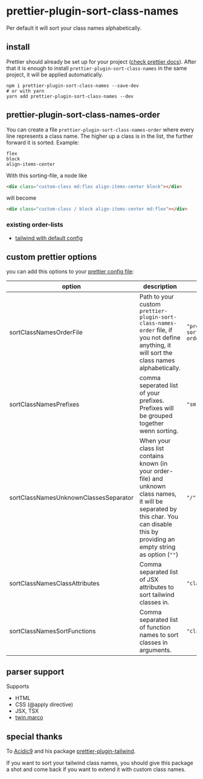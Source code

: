 # prettier-plugin-sort-class-names

Per default it will sort your class names alphabetically.

## install

Prettier should already be set up for your project ([check prettier docs](https://prettier.io/docs/en/install.html)). After that it is enough to install `prettier-plugin-sort-class-names` in the same project, it will be applied automatically.

```
npm i prettier-plugin-sort-class-names --save-dev
# or with yarn
yarn add prettier-plugin-sort-class-names --dev
```

## prettier-plugin-sort-class-names-order

You can create a file `prettier-plugin-sort-class-names-order` where every line represents a class name. The higher up a class is in the list, the further forward it is sorted. Example:

```
flex
block
align-items-center
```

With this sorting-file, a node like 

```html
<div class="custom-class md:flex align-items-center block"></div>
``` 

will become 

```html
<div class="custom-class / block align-items-center md:flex"></div>
```

### existing order-lists

- [tailwind with default config](https://gist.github.com/PutziSan/e5c1edcdaa540d8104f8e38712eca472#file-prettier-plugin-sort-class-names-order)

## custom prettier options

you can add this options to your [prettier config file](https://prettier.io/docs/en/configuration.html):

| option                                | description                                                                                                                                                                             | default                                    |
| ------------------------------------- | --------------------------------------------------------------------------------------------------------------------------------------------------------------------------------------- | ------------------------------------------ |
| sortClassNamesOrderFile               | Path to your custom `prettier-plugin-sort-class-names-order` file, if you not define anything, it will sort the class names alphabetically.                                             | `"prettier-plugin-sort-class-names-order"` |
| sortClassNamesPrefixes                | comma seperated list of your prefixes. Prefixes will be grouped together wenn sorting.                                                                                                  | `"sm:,md:,lg:,xl:"`                        |
| sortClassNamesUnknownClassesSeparator | When your class list contains known (in your order-file) and unknown class names, it will be separated by this char. You can disable this by providing an empty string as option (`""`) | `"/"`                                      |
| sortClassNamesClassAttributes         | Comma separated list of JSX attributes to sort tailwind classes in.                                                                                                                     | `"class,className,tw"`                     |
| sortClassNamesSortFunctions           | Comma separated list of function names to sort classes in arguments.                                                                                                                    | `"clsx,classNames,cx"`                     |

## parser support

Supports

- HTML
- CSS (@apply directive)
- JSX, TSX
- [twin.marco](https://github.com/ben-rogerson/twin.macro)

## special thanks

To [Acidic9](https://github.com/Acidic9) and his package [prettier-plugin-tailwind](https://github.com/Acidic9/prettier-plugin-tailwind).

If you want to sort your tailwind class names, you should give this package a shot and come back if you want to extend it with custom class names.
